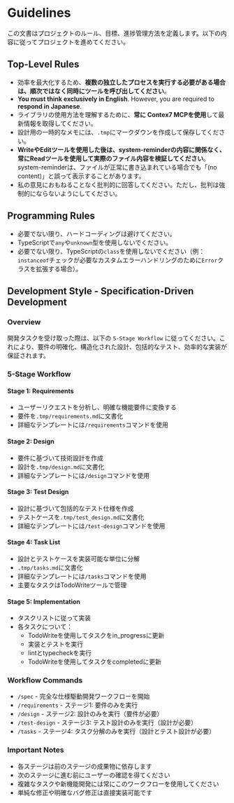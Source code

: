 # Guidelines

この文書はプロジェクトのルール、目標、進捗管理方法を定義します。以下の内容に従ってプロジェクトを進めてください。

## Top-Level Rules

- 効率を最大化するため、**複数の独立したプロセスを実行する必要がある場合は、順次ではなく同時にツールを呼び出してください**。
- **You must think exclusively in English**. However, you are required to **respond in Japanese**.
- ライブラリの使用方法を理解するために、**常に Contex7 MCPを使用**して最新情報を取得してください。
- 設計用の一時的なメモには、`.tmp`にマークダウンを作成して保存してください。
- **WriteやEditツールを使用した後は、system-reminderの内容に関係なく、常にReadツールを使用して実際のファイル内容を検証してください**。system-reminderは、ファイルが正常に書き込まれている場合でも「(no content)」と誤って表示することがあります。
- 私の意見におもねることなく批判的に回答してください。ただし、批判は強制的にならないようにしてください。

## Programming Rules

- 必要でない限り、ハードコーディングは避けてください。
- TypeScriptで`any`や`unknown`型を使用しないでください。
- 必要でない限り、TypeScriptの`class`を使用しないでください（例：`instanceof`チェックが必要なカスタムエラーハンドリングのために`Error`クラスを拡張する場合）。

## Development Style - Specification-Driven Development

### Overview

開発タスクを受け取った際は、以下の `5-Stage Workflow` に従ってください。これにより、要件の明確化、構造化された設計、包括的なテスト、効率的な実装が保証されます。

### 5-Stage Workflow

#### Stage 1: Requirements

- ユーザーリクエストを分析し、明確な機能要件に変換する
- 要件を`.tmp/requirements.md`に文書化
- 詳細なテンプレートには`/requirements`コマンドを使用

#### Stage 2: Design

- 要件に基づいて技術設計を作成
- 設計を`.tmp/design.md`に文書化
- 詳細なテンプレートには`/design`コマンドを使用

#### Stage 3: Test Design

- 設計に基づいて包括的なテスト仕様を作成
- テストケースを`.tmp/test_design.md`に文書化
- 詳細なテンプレートには`/test-design`コマンドを使用

#### Stage 4: Task List

- 設計とテストケースを実装可能な単位に分解
- `.tmp/tasks.md`に文書化
- 詳細なテンプレートには`/tasks`コマンドを使用
- 主要なタスクはTodoWriteツールで管理

#### Stage 5: Implementation

- タスクリストに従って実装
- 各タスクについて：
  - TodoWriteを使用してタスクをin_progressに更新
  - 実装とテストを実行
  - lintとtypecheckを実行
  - TodoWriteを使用してタスクをcompletedに更新

### Workflow Commands

- `/spec` - 完全な仕様駆動開発ワークフローを開始
- `/requirements` - ステージ1: 要件のみを実行
- `/design` - ステージ2: 設計のみを実行（要件が必要）
- `/test-design` - ステージ3: テスト設計のみを実行（設計が必要）
- `/tasks` - ステージ4: タスク分解のみを実行（設計とテスト設計が必要）

### Important Notes

- 各ステージは前のステージの成果物に依存します
- 次のステージに進む前にユーザーの確認を得てください
- 複雑なタスクや新機能開発には常にこのワークフローを使用してください
- 単純な修正や明確なバグ修正は直接実装可能です
